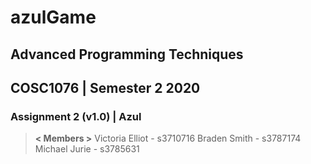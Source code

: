 
# azulGame
## Advanced Programming Techniques
## COSC1076 | Semester 2 2020
### Assignment 2 (v1.0) | Azul

> **< Members >** 
> Victoria Elliot - s3710716 
> Braden Smith - s3787174 
> Michael Jurie - s3785631 
